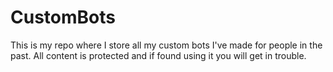 # CustomBots
This is my repo where I store all my custom bots I've made for people in the past. All content is protected and if found using it you will get in trouble.
